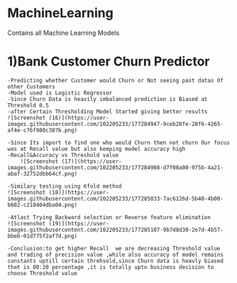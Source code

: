 # MachineLearning
Contains all Machine Learning Models
# 1)Bank Customer Churn Predictor
    -Predicting whether Customer would Churn or Not seeing past datas Of other Customers
    -Model used is Logistic Regressor
    -Since Churn Data is heavily imbalanced prediction is Biased at Threshold 0.5
    -after Certain Thresholding Model Started giving better results
    ![Screenshot (16)](https://user-images.githubusercontent.com/102205233/177284947-9ceb28fe-28f6-4265-af4e-c76f980c387b.png)

    -Since Its import to find one who would Churn then not churn Our focus was at Recall value but also keeping model accuracy high
    -Recall&Accuracy vs Threshold value
        ![Screenshot (17)](https://user-images.githubusercontent.com/102205233/177284988-d7f08a00-975b-4a21-abaf-32752dbb64cf.png)

    -Similary testing using Kfold method 
    ![Screenshot (18)](https://user-images.githubusercontent.com/102205233/177285033-7ac6126d-5b40-4b00-b682-c218404dba04.png)

    -Atlast Trying Backward selection or Reverse feature elimination 
    ![Screenshot (19)](https://user-images.githubusercontent.com/102205233/177285107-9b7d8d30-2e7d-4b57-bbeb-01d775f2af7d.png)

    -Conclusion:to get higher Recall  we are decreasing Threshold value and trading of precision value ,while also accuracy of model remains constants uptill certain threhsold,since Churn data is heavly biased that is 80:20 percentage ,it is totally upto business decision to choose Threshold value
 



